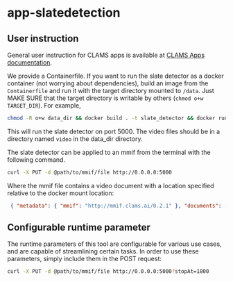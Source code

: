 # app-slatedetection


## User instruction

General user instruction for CLAMS apps is available at [CLAMS Apps documentation](https://apps.clams.ai/clamsapp/).

We provide a Containerfile. If you want to run the slate detector as a docker container (not worrying about dependencies), build an image from the `Containerfile` and run it with the target directory mounted to `/data`. Just MAKE SURE that the target directory is writable by others (`chmod o+w TARGET_DIR`). For example,

```bash
chmod -R o+w data_dir && docker build . -t slate_detector && docker run --rm -p 5000:5000: -v data_dir:/data slate_detector
```

This will run the slate detector on port 5000.
The video files should be in a directory named `video` in the data_dir directory.

The slate detector can be applied to an mmif from the terminal with the following command. 
```bash
curl -X PUT -d @path/to/mmif/file http://0.0.0.0:5000
```

Where the mmif file contains a video document with a location specified relative to the docker mount location:
```json
 { "metadata": { "mmif": "http://mmif.clams.ai/0.2.1" }, "documents": [ { "@type": "http://mmif.clams.ai/0.2.1/vocabulary/VideoDocument", "properties": { "mime": "video", "location": "/data/video/cpb-aacip-29-00ns1swq.h264.mp4", "id": "d1" } } ], "views": [] }
 ```
 

## Configurable runtime parameter
The runtime parameters of this tool are configurable for various use cases, and are capable of streamlining certain tasks. In order to use these parameters, simply include them in the POST request:
```bash
curl -X PUT -d @path/to/mmif/file http://0.0.0.0:5000?stopAt=1800
```
